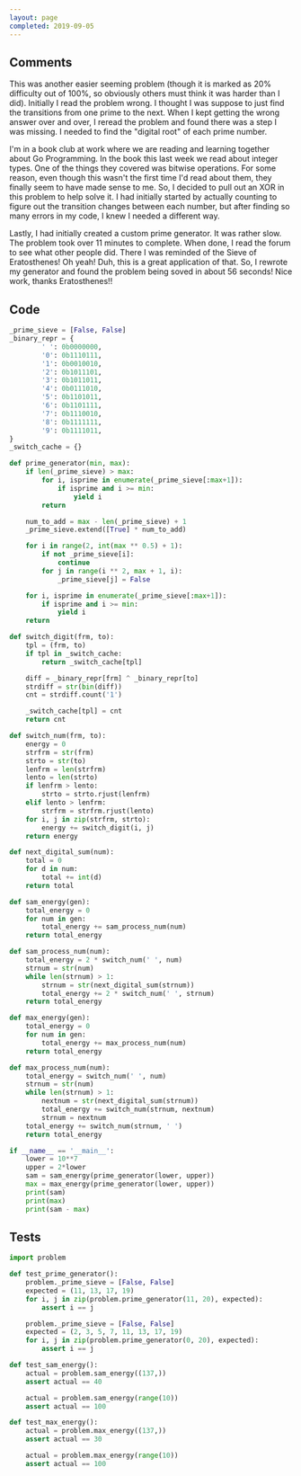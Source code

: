 ```yaml
---
layout: page
completed: 2019-09-05
---
```


## Comments

This was another easier seeming problem (though it is marked as 20% difficulty
out of 100%, so obviously others must think it was harder than I did).
Initially I read the problem wrong.  I thought I was suppose to just find the
transitions from one prime to the next.  When I kept getting the wrong answer
over and over, I reread the problem and found there was a step I was missing.
I needed to find the "digital root" of each prime number.

I'm in a book club at work where we are reading and learning together about Go
Programming.  In the book this last week we read about integer types.  One of
the things they covered was bitwise operations.  For some reason, even though
this wasn't the first time I'd read about them, they finally seem to have made
sense to me.  So, I decided to pull out an XOR in this problem to help solve
it.  I had initially started by actually counting to figure out the transition
changes between each number, but after finding so many errors in my code, I
knew I needed a different way.

Lastly, I had initially created a custom prime generator.  It was rather slow.
The problem took over 11 minutes to complete.  When done, I read the forum to
see what other people did.  There I was reminded of the Sieve of Eratosthenes!
Oh yeah!  Duh, this is a great application of that.  So, I rewrote my generator
and found the problem being soved in about 56 seconds!  Nice work, thanks
Eratosthenes!!

## Code

```python
_prime_sieve = [False, False]
_binary_repr = {
        ' ': 0b0000000,
        '0': 0b1110111,
        '1': 0b0010010,
        '2': 0b1011101,
        '3': 0b1011011,
        '4': 0b0111010,
        '5': 0b1101011,
        '6': 0b1101111,
        '7': 0b1110010,
        '8': 0b1111111,
        '9': 0b1111011,
}
_switch_cache = {}

def prime_generator(min, max):
    if len(_prime_sieve) > max:
        for i, isprime in enumerate(_prime_sieve[:max+1]):
            if isprime and i >= min:
                yield i
        return

    num_to_add = max - len(_prime_sieve) + 1
    _prime_sieve.extend([True] * num_to_add)

    for i in range(2, int(max ** 0.5) + 1):
        if not _prime_sieve[i]:
            continue
        for j in range(i ** 2, max + 1, i):
            _prime_sieve[j] = False

    for i, isprime in enumerate(_prime_sieve[:max+1]):
        if isprime and i >= min:
            yield i
    return

def switch_digit(frm, to):
    tpl = (frm, to)
    if tpl in _switch_cache:
        return _switch_cache[tpl]

    diff = _binary_repr[frm] ^ _binary_repr[to]
    strdiff = str(bin(diff))
    cnt = strdiff.count('1')

    _switch_cache[tpl] = cnt
    return cnt

def switch_num(frm, to):
    energy = 0
    strfrm = str(frm)
    strto = str(to)
    lenfrm = len(strfrm)
    lento = len(strto)
    if lenfrm > lento:
        strto = strto.rjust(lenfrm)
    elif lento > lenfrm:
        strfrm = strfrm.rjust(lento)
    for i, j in zip(strfrm, strto):
        energy += switch_digit(i, j)
    return energy

def next_digital_sum(num):
    total = 0
    for d in num:
        total += int(d)
    return total

def sam_energy(gen):
    total_energy = 0
    for num in gen:
        total_energy += sam_process_num(num)
    return total_energy

def sam_process_num(num):
    total_energy = 2 * switch_num(' ', num)
    strnum = str(num)
    while len(strnum) > 1:
        strnum = str(next_digital_sum(strnum))
        total_energy += 2 * switch_num(' ', strnum)
    return total_energy

def max_energy(gen):
    total_energy = 0
    for num in gen:
        total_energy += max_process_num(num)
    return total_energy

def max_process_num(num):
    total_energy = switch_num(' ', num)
    strnum = str(num)
    while len(strnum) > 1:
        nextnum = str(next_digital_sum(strnum))
        total_energy += switch_num(strnum, nextnum)
        strnum = nextnum
    total_energy += switch_num(strnum, ' ')
    return total_energy

if __name__ == '__main__':
    lower = 10**7
    upper = 2*lower
    sam = sam_energy(prime_generator(lower, upper))
    max = max_energy(prime_generator(lower, upper))
    print(sam)
    print(max)
    print(sam - max)
```

## Tests

```python
import problem

def test_prime_generator():
    problem._prime_sieve = [False, False]
    expected = (11, 13, 17, 19)
    for i, j in zip(problem.prime_generator(11, 20), expected):
        assert i == j

    problem._prime_sieve = [False, False]
    expected = (2, 3, 5, 7, 11, 13, 17, 19)
    for i, j in zip(problem.prime_generator(0, 20), expected):
        assert i == j

def test_sam_energy():
    actual = problem.sam_energy((137,))
    assert actual == 40

    actual = problem.sam_energy(range(10))
    assert actual == 100

def test_max_energy():
    actual = problem.max_energy((137,))
    assert actual == 30

    actual = problem.max_energy(range(10))
    assert actual == 100
```
